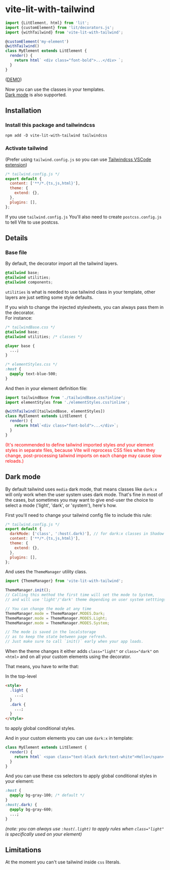 # vite-lit-with-tailwind

```javascript
import {LitElement, html} from 'lit';
import {customElement} from 'lit/decorators.js';
import {withTailwind} from 'vite-lit-with-tailwind';

@customElement('my-element')
@withTailwind()
class MyElement extends LitElement {
  render() {
    return html` <div class="font-bold">...</div> `;
  }
}
```

([DEMO](https://vdegenne.github.io/vite-lit-with-tailwind/))

Now you can use the classes in your templates.  
[Dark mode](#dark-mode) is also supported.

## Installation

### Install this package and tailwindcss

```
npm add -D vite-lit-with-tailwind tailwindcss
```

### Activate tailwind

(Prefer using `tailwind.config.js` so you can use [Tailwindcss VSCode extension](https://marketplace.visualstudio.com/items?itemName=bradlc.vscode-tailwindcss))

```javascript
/* tailwind.config.js */
export default {
  content: ['**/*.{ts,js,html}'],
  theme: {
    extend: {},
  },
  plugins: [],
};
```

If you use `tailwind.config.js` You'll also need to create `postcss.config.js` to tell Vite to use postcss.

## Details

### Base file

By default, the decorator import all the tailwind layers.

```css
@tailwind base;
@tailwind utilities;
@tailwind components;
```

`utilities` is what is needed to use tailwind class in your template, other layers are just setting some style defaults.

If you wish to change the injected stylesheets, you can always pass them in the decorator.  
For instance:

```css
/* tailwindBase.css */
@tailwind base;
@tailwind utilities; /* classes */

@layer base {
  ...;
}
```

```css
/* elementStyles.css */
:host {
  @apply text-blue-500;
}
```

And then in your element definition file:

```javascript
import tailwindBase from './tailwindBase.css?inline';
import elementStyles from './elementStyles.css?inline';

@withTailwind([tailwindBase, elementStyles])
class MyElement extends LitElement {
  render() {
    return html`<div class="font-bold">...</div>`;
  }
}
```

<span style="color:red">(It's recommended to define tailwind imported styles _and_ your element styles in separate files, because Vite will reprocess CSS files when they change, post-processing tailwind imports on each change may cause slow reloads.)</span>

## Dark mode

By default tailwind uses `media` dark mode, that means classes like `dark:x` will only work when the user system uses dark mode. That's fine in most of the cases, but sometimes you may want to give end-user the choice to select a mode ('light', 'dark', or 'system'), here's how.

First you'll need to change your tailwind config file to include this rule:

```js
/* tailwind.config.js */
export default {
  darkMode: ['class', ':host(.dark)'], // for dark:x classes in Shadow DOMs
  content: ['**/*.{ts,js,html}'],
  theme: {
    extend: {},
  },
  plugins: [],
};
```

And uses the `ThemeManager` utility class.

```javascript
import {ThemeManager} from 'vite-lit-with-tailwind';

ThemeManager.init();
// Calling this method the first time will set the mode to System,
// and will use 'light'/'dark' theme depending on user system setttings.

// You can change the mode at any time
ThemeManager.mode = ThemeManager.MODES.Dark;
ThemeManager.mode = ThemeManager.MODES.Light;
ThemeManager.mode = ThemeManager.MODES.System;

// The mode is saved in the localstorage
// as to keep the state between page refresh.
// Just make sure to call `init()` early when your app loads.
```

When the theme changes it either adds `class="light"` or `class="dark"` on `<html>` and on all your custom elements using the decorator.

That means, you have to write that:

In the top-level

```html
<style>
  .light {
    ...;
  }
  .dark {
    ...;
  }
</style>
```

to apply global conditional styles.

And in your custom elements you can use `dark:x` in template:

```javascript
class MyElement extends LitElement {
  render() {
    return html` <span class="text-black dark:text-white">Hello</span> `;
  }
}
```

And you can use these css selectors to apply global conditional styles in your element:

```css
:host {
  @apply bg-gray-100; /* default */
}
:host(.dark) {
  @apply bg-gray-600;
  ...;
}
```

_(note: you can always use `:host(.light)` to apply rules when `class="light"` is specifically used on your element)_

## Limitations

At the moment you can't use tailwind inside `css` literals.

